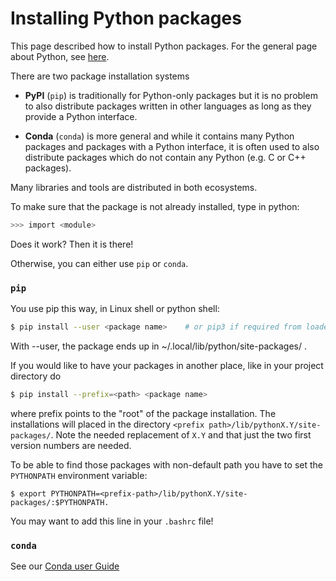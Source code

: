 # Installing Python packages

This page described how to install Python packages.
For the general page about Python, see [here](python.md).

There are two package installation systems

* **PyPI** (`pip`) is traditionally for Python-only packages but it is no problem to
also distribute packages written in other languages as long as they provide a
Python interface.

* **Conda** (`conda`) is more general and while it contains many Python packages and
packages with a Python interface, it is often used to also distribute packages
which do not contain any Python (e.g. C or C++ packages).

Many libraries and tools are distributed in both ecosystems.

To make sure that the package is not already installed, type in python:

```bash
>>> import <module>
```
Does it work? Then it is there!

Otherwise, you can either use `pip` or `conda`.

### `pip`

You use pip this way, in Linux shell or python shell:

```bash
$ pip install --user <package name>    # or pip3 if required from loaded python module
```
With --user, the package ends up in ~/.local/lib/python<version>/site-packages/ .

If you would like to have your packages in another place, like in your project directory do 

```bash
$ pip install --prefix=<path> <package name>
```

where prefix points to the "root" of the package installation. The
installations will placed in the directory `<prefix
path>/lib/pythonX.Y/site-packages/`. Note the needed replacement of `X.Y` and
that just the two first version numbers are needed.

To be able to find those packages with non-default path you have to set the
`PYTHONPATH` environment variable:

```
$ export PYTHONPATH=<prefix-path>/lib/pythonX.Y/site-packages/:$PYTHONPATH.
```

You may want to add this line in your `.bashrc` file!


### `conda`

See our [Conda user Guide](../cluster_guides/conda.md)

